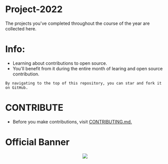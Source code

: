 # Project-2022

The projects you've completed throughout the course of the year are collected here.

# Info:
- Learning about contributions to open source.
- You'll benefit from it during the entire month of learing and open source contribution.

`By navigating to the top of this repository, you can star and fork it on GitHub.`

# CONTRIBUTE
- Before you make contributions, visit [CONTRIBUTING.md.](https://github.com/codex-iter/Project-2022/blob/main/CONTRIBUTING.md)

# Official Banner
<p align="middle">
  <img src="https://user-images.githubusercontent.com/70385488/192114009-0830321a-d227-4a4d-8411-6c03b54d7ce6.png"/>
</p>
